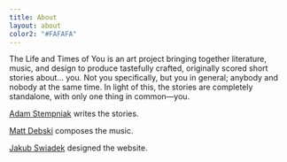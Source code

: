 ```yaml
---
title: About
layout: about
color2: "#FAFAFA"
---
```


The Life and Times of You is an art project bringing together literature, music, and design to produce tastefully crafted, originally scored short stories about... you. Not you specifically, but you in general; anybody and nobody at the same time. In light of this, the stories are completely standalone, with only one thing in common—you.


[Adam Stempniak][1] writes the stories.

[Matt Debski][2] composes the music.

[Jakub Swiadek][3] designed the website.

[1]: https://www.facebook.com/adamstempniak
[2]: http://soundsbyele.com
[3]: http://swiadek.org
